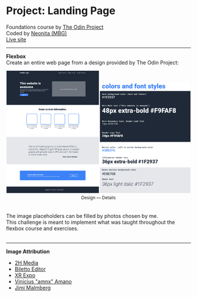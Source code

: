 # Project: Landing Page

Foundations course by [The Odin Project](https://www.theodinproject.com/)<br>
Coded by [Neonita (MBG)](https://github.com/neonita)<br>
[Live site](google.com)

<hr>

**Flexbox**<br>
Create an entire web page from a design provided by The Odin Project:

<div align="center">
<img src="./design/01.png" width="50%">
<img src="./design/02.png" width="49%">
<small>Design — Details</small>
</div>
<br>

<br>
The image placeholders can be filled by photos chosen by me.<br>
This challenge is meant to implement what was taught throughout the flexbox course and exercises.

<br>
<br>
<hr>

**Image Attribution**

- [2H Media](https://unsplash.com/@2hmedia)
- [Biletto Editor](https://unsplash.com/@billetto)
- [XR Expo](https://unsplash.com/@xrexpo)
- [Vinicius "amnx" Amano](https://unsplash.com/@viniciusamano)
- [Jimi Malmberg](https://unsplash.com/@jimi_malmberg)
